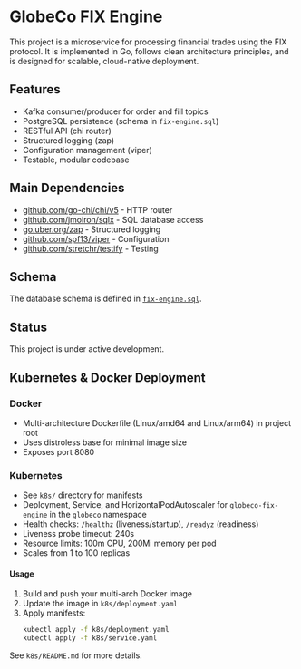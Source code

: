 # GlobeCo FIX Engine

This project is a microservice for processing financial trades using the FIX protocol. It is implemented in Go, follows clean architecture principles, and is designed for scalable, cloud-native deployment.

## Features
- Kafka consumer/producer for order and fill topics
- PostgreSQL persistence (schema in `fix-engine.sql`)
- RESTful API (chi router)
- Structured logging (zap)
- Configuration management (viper)
- Testable, modular codebase

## Main Dependencies
- [github.com/go-chi/chi/v5](https://github.com/go-chi/chi) - HTTP router
- [github.com/jmoiron/sqlx](https://github.com/jmoiron/sqlx) - SQL database access
- [go.uber.org/zap](https://github.com/uber-go/zap) - Structured logging
- [github.com/spf13/viper](https://github.com/spf13/viper) - Configuration
- [github.com/stretchr/testify](https://github.com/stretchr/testify) - Testing

## Schema
The database schema is defined in [`fix-engine.sql`](./fix-engine.sql).

## Status
This project is under active development.

## Kubernetes & Docker Deployment

### Docker
- Multi-architecture Dockerfile (Linux/amd64 and Linux/arm64) in project root
- Uses distroless base for minimal image size
- Exposes port 8080

### Kubernetes
- See `k8s/` directory for manifests
- Deployment, Service, and HorizontalPodAutoscaler for `globeco-fix-engine` in the `globeco` namespace
- Health checks: `/healthz` (liveness/startup), `/readyz` (readiness)
- Liveness probe timeout: 240s
- Resource limits: 100m CPU, 200Mi memory per pod
- Scales from 1 to 100 replicas

#### Usage
1. Build and push your multi-arch Docker image
2. Update the image in `k8s/deployment.yaml`
3. Apply manifests:
   ```sh
   kubectl apply -f k8s/deployment.yaml
   kubectl apply -f k8s/service.yaml
   ```

See `k8s/README.md` for more details.
